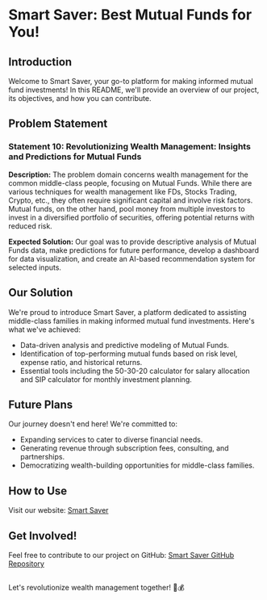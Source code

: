 # Smart Saver: Best Mutual Funds for You!

## Introduction
Welcome to Smart Saver, your go-to platform for making informed mutual fund investments! In this README, we'll provide an overview of our project, its objectives, and how you can contribute.

## Problem Statement
### Statement 10: Revolutionizing Wealth Management: Insights and Predictions for Mutual Funds

**Description:** The problem domain concerns wealth management for the common middle-class people, focusing on Mutual Funds. While there are various techniques for wealth management like FDs, Stocks Trading, Crypto, etc., they often require significant capital and involve risk factors. Mutual funds, on the other hand, pool money from multiple investors to invest in a diversified portfolio of securities, offering potential returns with reduced risk.

**Expected Solution:** Our goal was to provide descriptive analysis of Mutual Funds data, make predictions for future performance, develop a dashboard for data visualization, and create an AI-based recommendation system for selected inputs.

## Our Solution
We're proud to introduce Smart Saver, a platform dedicated to assisting middle-class families in making informed mutual fund investments. Here's what we've achieved:
- Data-driven analysis and predictive modeling of Mutual Funds.
- Identification of top-performing mutual funds based on risk level, expense ratio, and historical returns.
- Essential tools including the 50-30-20 calculator for salary allocation and SIP calculator for monthly investment planning.

## Future Plans
Our journey doesn't end here! We're committed to:
- Expanding services to cater to diverse financial needs.
- Generating revenue through subscription fees, consulting, and partnerships.
- Democratizing wealth-building opportunities for middle-class families.

## How to Use
Visit our website: <a href="http://nayan23.pythonanywhere.com/">Smart Saver</a>

## Get Involved!
Feel free to contribute to our project on GitHub: [Smart Saver GitHub Repository](https://github.com/Nayan-Bebale/MutualFund)

## 

Let's revolutionize wealth management together! 💼💰
